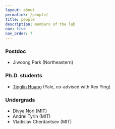 ```yaml
---
layout: about
permalink: /people/
title: people
description: members of the lab
nav: true
nav_order: 7
---
```


### Postdoc
* Jiwoong Park (Northeastern)

### Ph.D. students
* [Tinglin Huang](https://huangtinglin.github.io/) (Yale, co-advised with Rex Ying)

### Undergrads
* [Divya Nori](https://divnori.github.io/) (MIT)
* Andrei Tyrin (MIT)
* Vladislav Cherdantsev (MIT)
